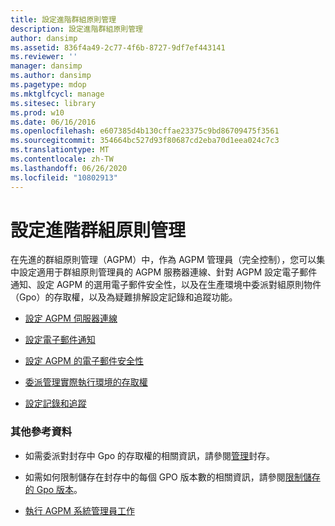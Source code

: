 ```yaml
---
title: 設定進階群組原則管理
description: 設定進階群組原則管理
author: dansimp
ms.assetid: 836f4a49-2c77-4f6b-8727-9df7ef443141
ms.reviewer: ''
manager: dansimp
ms.author: dansimp
ms.pagetype: mdop
ms.mktglfcycl: manage
ms.sitesec: library
ms.prod: w10
ms.date: 06/16/2016
ms.openlocfilehash: e607385d4b130cffae23375c9bd86709475f3561
ms.sourcegitcommit: 354664bc527d93f80687cd2eba70d1eea024c7c3
ms.translationtype: MT
ms.contentlocale: zh-TW
ms.lasthandoff: 06/26/2020
ms.locfileid: "10802913"
---
```

# 設定進階群組原則管理


在先進的群組原則管理（AGPM）中，作為 AGPM 管理員（完全控制），您可以集中設定適用于群組原則管理員的 AGPM 服務器連線、針對 AGPM 設定電子郵件通知、設定 AGPM 的選用電子郵件安全性，以及在生產環境中委派對組原則物件（Gpo）的存取權，以及為疑難排解設定記錄和追蹤功能。

-   [設定 AGPM 伺服器連線](configure-agpm-server-connections-agpm30ops.md)

-   [設定電子郵件通知](configure-e-mail-notification-agpm30ops.md)

-   [設定 AGPM 的電子郵件安全性](configure-e-mail-security-for-agpm-agpm30ops.md)

-   [委派管理實際執行環境的存取權](delegate-access-to-the-production-environment-agpm30ops.md)

-   [設定記錄和追蹤](configure-logging-and-tracing-agpm30ops.md)

### 其他參考資料

-   如需委派對封存中 Gpo 的存取權的相關資訊，請參閱[管理](managing-the-archive.md)封存。

-   如需如何限制儲存在封存中的每個 GPO 版本數的相關資訊，請參閱[限制儲存的 Gpo 版本](limit-the-gpo-versions-stored-agpm30ops.md)。

-   [執行 AGPM 系統管理員工作](performing-agpm-administrator-tasks-agpm30ops.md)

 

 






